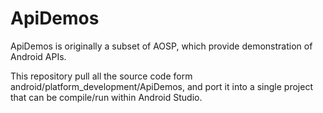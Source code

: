 # ApiDemos

ApiDemos is originally a subset of AOSP, which provide demonstration of Android APIs.

This repository pull all the source code form android/platform_development/ApiDemos, and port it into a single project that can be compile/run within Android Studio.
